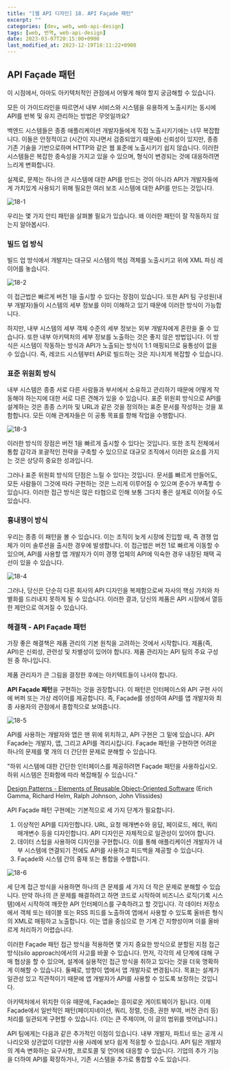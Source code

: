 ```yaml
---
title: "[웹 API 디자인] 18. API Façade 패턴"
excerpt: ""
categories: [dev, web, web-api-design]
tags: [web, 번역, web-api-design]
date: 2023-03-07T20:15:00+0900
last_modified_at: 2023-12-19T18:11:22+0900
---
```


## API Façade 패턴

이 시점에서, 아마도 아키텍처적인 관점에서 어떻게 해야 할지 궁금해할 수 있습니다.

모든 이 가이드라인을 따르면서 내부 서비스와 시스템을 유용하게 노출시키는 동시에 API를 반복 및 유지 관리하는 방법은 무엇일까요?

백엔드 시스템들은 종종 애플리케이션 개발자들에게 직접 노출시키기에는 너무 복잡합니다.
이들은 안정적이고 (시간이 지나면서 검증되었기 때문에) 신뢰성이 있지만, 종종 기존 기술을 기반으로하며 HTTP와 같은 웹 표준에 노출시키기 쉽지 않습니다.
이러한 시스템들은 복잡한 종속성을 가지고 있을 수 있으며, 형식이 변경되는 것에 대응하려면 느리게 변화합니다.

실제로, 문제는 하나의 큰 시스템에 대한 API를 만드는 것이 아니라 API가 개발자들에게 가치있게 사용되기 위해 필요한 여러 보조 시스템에 대한 API를 만드는 것입니다.

![18-1](/assets/images/dev/web/web-api-design/18-1.png)

우리는 몇 가지 안티 패턴을 살펴볼 필요가 있습니다.
왜 이러한 패턴이 잘 작동하지 않는지 알아봅시다.

### 빌드 업 방식

빌드 업 방식에서 개발자는 대규모 시스템의 핵심 객체를 노출시키고 위에 XML 파싱 레이어를 놓습니다.

![18-2](/assets/images/dev/web/web-api-design/18-2.png)

이 접근법은 빠르게 버전 1을 출시할 수 있다는 장점이 있습니다.
또한 API 팀 구성원(내부 개발자)들이 시스템의 세부 정보를 이미 이해하고 있기 때문에 이러한 방식이 가능합니다.

하지만, 내부 시스템의 세부 객체 수준의 세부 정보는 외부 개발자에게 혼란을 줄 수 있습니다.
또한 내부 아키텍처의 세부 정보를 노출하는 것은 좋지 않은 방법입니다.
이 방식은 시스템이 작동하는 방식과 API가 노출되는 방식이 1:1 매핑되므로 융통성이 없을 수 있습니다.
즉, 레코드 시스템부터 API로 빌드하는 것은 지나치게 복잡할 수 있습니다.

### 표준 위원회 방식

내부 시스템은 종종 서로 다른 사람들과 부서에서 소유하고 관리하기 때문에 어떻게 작동해야 하는지에 대한 서로 다른 견해가 있을 수 있습니다.
표준 위원회 방식으로 API를 설계하는 것은 종종 스키마 및 URL과 같은 것을 정의하는 표준 문서를 작성하는 것을 포함합니다.
모든 이해 관계자들은 이 공통 목표를 향해 작업을 수행합니다.

![18-3](/assets/images/dev/web/web-api-design/18-3.png)

이러한 방식의 장점은 버전 1을 빠르게 출시할 수 있다는 것입니다.
또한 조직 전체에서 통합 감각과 포괄적인 전략을 구축할 수 있으므로 대규모 조직에서 이러한 요소를 가지는 것은 상당히 중요한 성과입니다.

그러나 표준 위원회 방식의 단점은 느릴 수 있다는 것입니다.
문서를 빠르게 만들어도, 모든 사람들이 그것에 따라 구현하는 것은 느리게 이루어질 수 있으며 준수가 부족할 수 있습니다.
이러한 접근 방식은 많은 타협으로 인해 보통 그다지 좋은 설계로 이어질 수도 있습니다.

### 흉내쟁이 방식

우리는 종종 이 패턴을 볼 수 있습니다.
이는 조직이 늦게 시장에 진입할 때, 즉 경쟁 업체가 이미 솔루션을 출시한 경우에 발생합니다.
이 접근법은 버전 1로 빠르게 이동할 수 있으며, API를 사용할 앱 개발자가 이미 경쟁 업체의 API에 익숙한 경우 내장된 채택 곡선이 있을 수 있습니다.

![18-4](/assets/images/dev/web/web-api-design/18-4.png)

그러나, 당신은 단순히 다른 회사의 API 디자인을 복제함으로써 자사의 핵심 가치와 차별화를 드러내지 못하게 될 수 있습니다.
이러한 결과, 당신의 제품은 API 시장에서 열등한 제안으로 여겨질 수 있습니다.

### 해결책 - API Façade 패턴

가장 좋은 해결책은 제품 관리의 기본 원칙을 고려하는 것에서 시작합니다.
제품(즉, API)은 신뢰성, 관련성 및 차별성이 있어야 합니다.
제품 관리자는 API 팀의 주요 구성원 중 하나입니다.

제품 관리자가 큰 그림을 결정한 후에는 아키텍트들이 나서야 합니다.

**API Façade 패턴**을 구현하는 것을 권장합니다.
이 패턴은 인터페이스와 API 구현 사이에 버퍼 또는 가상 레이어를 제공합니다.
즉, Façade를 생성하여 API를 앱 개발자와 최종 사용자의 관점에서 종합적으로 보여줍니다.

![18-5](/assets/images/dev/web/web-api-design/18-5.png)

API를 사용하는 개발자와 앱은 맨 위에 위치하고, API 구현은 그 밑에 있습니다.
API Façade는 개발자, 앱, 그리고 API를 격리시킵니다.
Façade 패턴을 구현하면 어려운 하나의 문제를 몇 개의 더 간단한 문제로 분해할 수 있습니다.

"하위 시스템에 대한 간단한 인터페이스를 제공하려면 Façade 패턴을 사용하십시오.
하위 시스템은 진화함에 따라 복잡해질 수 있습니다."

[Design Patterns - Elements of Reusable Object-Oriented Software](http://www.yes24.com/Product/Goods/200592) (Erich Gamma, Richard Helm, Ralph Johnson, John Vlissides)

API Façade 패턴 구현에는 기본적으로 세 가지 단계가 필요합니다.

1. 이상적인 API를 디자인합니다.
   URL, 요청 매개변수와 응답, 페이로드, 헤더, 쿼리 매개변수 등을 디자인합니다.
   API 디자인은 자체적으로 일관성이 있어야 합니다.
2. 데이터 스텁을 사용하여 디자인을 구현합니다. 
   이를 통해 애플리케이션 개발자가 내부 시스템에 연결되기 전에도 API를 사용하고 피드백을 제공할 수 있습니다.
3. Façade와 시스템 간의 중재 또는 통합을 수행합니다.

![18-6](/assets/images/dev/web/web-api-design/18-6.png)

세 단계 접근 방식을 사용하면 하나의 큰 문제를 세 가지 더 작은 문제로 분해할 수 있습니다.
만약 하나의 큰 문제를 해결하려고 하면 코드로 시작하여 비즈니스 로직(기록 시스템)에서 시작하여 깨끗한 API 인터페이스를 구축하려고 할 것입니다.
각 데이터 저장소에서 객체 또는 테이블 또는 RSS 피드를 노출하여 앱에서 사용할 수 있도록 올바른 형식의 XML로 매핑하고 노출합니다.
이는 앱을 중심으로 한 기계 간 지향성이며 이를 올바르게 처리하기 어렵습니다.

이러한 Façade 패턴 접근 방식을 적용하면 몇 가지 중요한 방식으로 분할된 지점 접근 방식(silo approach)에서의 사고를 바꿀 수 있습니다.
먼저, 각각의 세 단계에 대해 구매 협상을 할 수 있으며, 설계에 실용적인 접근 방식을 취하고 있다는 것을 더욱 명확하게 이해할 수 있습니다.
둘째로, 방향이 앱에서 앱 개발자로 변경됩니다.
목표는 설계가 일관성 있고 직관적이기 때문에 앱 개발자가 API를 사용할 수 있도록 보장하는 것입니다.

아키텍처에서 위치한 이유 때문에, Façade는 흥미로운 게이트웨이가 됩니다.
이제 Façade에서 일반적인 패턴(페이지네이션, 쿼리, 정렬, 인증, 권한 부여, 버전 관리 등) 처리를 일관되게 구현할 수 있습니다.
(이는 큰 주제이며, 이 글의 범위를 벗어납니다.)

API 팀에게는 다음과 같은 추가적인 이점이 있습니다.
내부 개발자, 파트너 또는 공개 시나리오와 상관없이 다양한 사용 사례에 보다 쉽게 적응할 수 있습니다.
API 팀은 개발자의 계속 변화하는 요구사항, 프로토콜 및 언어에 대응할 수 있습니다.
기업의 추가 기능을 더하여 API를 확장하거나, 기존 시스템을 추가로 통합할 수도 있습니다.
